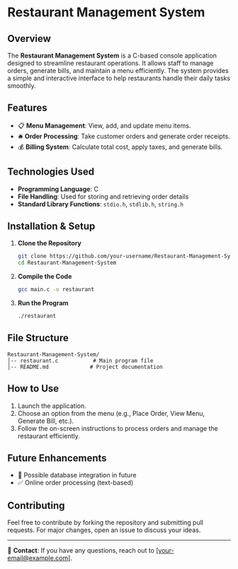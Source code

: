 # Restaurant Management System

## Overview
The **Restaurant Management System** is a C-based console application designed to streamline restaurant operations. It allows staff to manage orders, generate bills, and maintain a menu efficiently. The system provides a simple and interactive interface to help restaurants handle their daily tasks smoothly.

## Features
- 📋 **Menu Management**: View, add, and update menu items.
- 🛎 **Order Processing**: Take customer orders and generate order receipts.
- 💰 **Billing System**: Calculate total cost, apply taxes, and generate bills.

## Technologies Used
- **Programming Language**: C
- **File Handling**: Used for storing and retrieving order details
- **Standard Library Functions**: `stdio.h`, `stdlib.h`, `string.h`

## Installation & Setup
1. **Clone the Repository**
   ```sh
   git clone https://github.com/your-username/Restaurant-Management-System.git
   cd Restaurant-Management-System
   ```

2. **Compile the Code**
   ```sh
   gcc main.c -o restaurant
   ```

3. **Run the Program**
   ```sh
   ./restaurant
   ```

## File Structure
```
Restaurant-Management-System/
│-- restaurant.c           # Main program file
│-- README.md             # Project documentation
```

## How to Use
1. Launch the application.
2. Choose an option from the menu (e.g., Place Order, View Menu, Generate Bill, etc.).
3. Follow the on-screen instructions to process orders and manage the restaurant efficiently.

## Future Enhancements
- 🚀 Possible database integration in future
- ✅ Online order processing (text-based)

## Contributing
Feel free to contribute by forking the repository and submitting pull requests. For major changes, open an issue to discuss your ideas.



---
📧 **Contact**: If you have any questions, reach out to [your-email@example.com].


